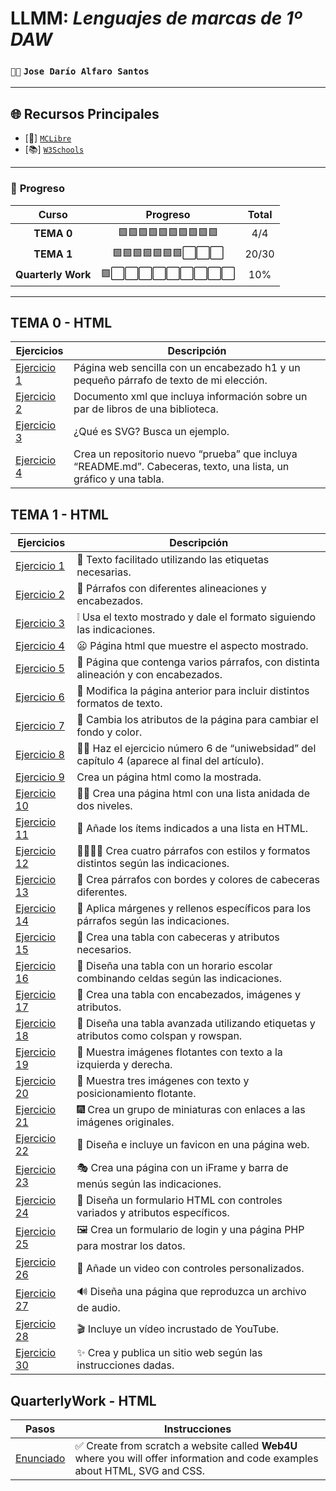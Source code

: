 # LLMM: *Lenguajes de marcas de 1º DAW*
### `🐱‍💻` **`Jose Darío Alfaro Santos`** 

---

## 🌐 **Recursos Principales**  
- [📘] [`MCLibre`](https://www.mclibre.org/consultar/htmlcss/)  
- [📚] [`W3Schools`](https://www.w3schools.com/)  

---

### 📝 **Progreso**

|        Curso          |         Progreso         | Total |
|:---------------------:|:------------------------:|:-----:|
|       **TEMA 0**      | 🟩🟩🟩🟩🟩🟩🟩🟩🟩🟩 |  4/4  |
|       **TEMA 1**      | 🟩🟩🟩🟩🟩🟩🟩⬜⬜⬜ | 20/30 |
|   **Quarterly Work**  | 🟩⬜⬜⬜⬜⬜⬜⬜⬜⬜ |  10%  |

---

## TEMA 0 - HTML
Ejercicios | Descripción
-----------|------------
[Ejercicio 1](tema0/pagina.html)|Página web sencilla con un encabezado h1 y un pequeño párrafo de texto de mi elección.
[Ejercicio 2](tema0/menu.xml)|Documento xml que incluya información sobre un par de libros de una biblioteca.
[Ejercicio 3](tema0/ejercicio3)|¿Qué es SVG? Busca un ejemplo.
[Ejercicio 4](https://github.com/jalfsan3108/prueba.git) |Crea un repositorio nuevo “prueba” que incluya “README.md”. Cabeceras, texto, una lista, un gráfico y una tabla.

## TEMA 1 - HTML
Ejercicios | Descripción
-----------|------------
[Ejercicio 1](tema1/ejercicio1.html)|📝 Texto facilitado utilizando las etiquetas necesarias.                       
[Ejercicio 2](tema1/ejercicio2.html)|📜 Párrafos con diferentes alineaciones y encabezados.
[Ejercicio 3](tema1/ejercicio3.html) |❕ Usa el texto mostrado y dale el formato siguiendo las indicaciones.
[Ejercicio 4](tema1/ejercicio4.html) |😦 Página html que muestre el aspecto mostrado.
[Ejercicio 5](tema1/ejercicio5.html) |🔨 Página que contenga varios párrafos, con distinta alineación y con encabezados.
[Ejercicio 6](tema1/ejercicio6.html) |🚧 Modifica la página anterior para incluir distintos formatos de texto.
[Ejercicio 7](tema1/ejercicio7.html) |🌈 Cambia los atributos de la página para cambiar el fondo y color.
[Ejercicio 8](tema1/ejercicio8.html) |👨‍🎓 Haz el ejercicio número 6 de “uniwebsidad” del capítulo 4 (aparece al final del artículo).
[Ejercicio 9](tema1/ejercicio9.html)   |Crea un página html como la mostrada.
[Ejercicio 10](tema1/ejercicio10.html) |🐱‍🏍 Crea una página html con una lista anidada de dos niveles.  
[Ejercicio 11](tema1/ejercicio11.html) |🛒 Añade los ítems indicados a una lista en HTML.  
[Ejercicio 12](tema1/ejercicio12.html) |👨‍👨‍👧‍👦 Crea cuatro párrafos con estilos y formatos distintos según las indicaciones.  
[Ejercicio 13](tema1/ejercicio13.html) |🎫 Crea párrafos con bordes y colores de cabeceras diferentes.  
[Ejercicio 14](tema1/ejercicio14.html) |🧵 Aplica márgenes y rellenos específicos para los párrafos según las indicaciones.  
[Ejercicio 15](tema1/ejercicio15.html) |🍫 Crea una tabla con cabeceras y atributos necesarios.  
[Ejercicio 16](tema1/ejercicio16.html) |🏫 Diseña una tabla con un horario escolar combinando celdas según las indicaciones.  
[Ejercicio 17](tema1/ejercicio17.html) |🎨 Crea una tabla con encabezados, imágenes y atributos.  
[Ejercicio 18](tema1/ejercicio18.html) |🎐 Diseña una tabla avanzada utilizando etiquetas y atributos como colspan y rowspan.  
[Ejercicio 19](tema1/ejercicio19.html) |🎈 Muestra imágenes flotantes con texto a la izquierda y derecha.  
[Ejercicio 20](tema1/ejercicio20.html) |🎠 Muestra tres imágenes con texto y posicionamiento flotante.  
[Ejercicio 21](tema1/ejercicio21.html) |🎆 Crea un grupo de miniaturas con enlaces a las imágenes originales.  
[Ejercicio 22](tema1/ejercicio22.html) |🎎 Diseña e incluye un favicon en una página web.  
[Ejercicio 23](tema1/ejercicio23.html) |🎭 Crea una página con un iFrame y barra de menús según las indicaciones.  
[Ejercicio 24](tema1/ejercicio24.html) |🎁 Diseña un formulario HTML con controles variados y atributos específicos.  
[Ejercicio 25](tema1/ejercicio25.html) |🖼 Crea un formulario de login y una página PHP para mostrar los datos.  
[Ejercicio 26](tema1/ejercicio26.html) |🎰 Añade un video con controles personalizados.  
[Ejercicio 27](tema1/ejercicio27.html) |🔊 Diseña una página que reproduzca un archivo de audio.  
[Ejercicio 28](tema1/ejercicio28.html) |🎬 Incluye un vídeo incrustado de YouTube.  
[Ejercicio 30](tema1/ejercicio30.html) |✨ Crea y publica un sitio web según las instrucciones dadas.

## QuarterlyWork - HTML
Pasos | Instrucciones
----------|-------------
[Enunciado](https://docs.google.com/document/d/195xAKsWE7OtO02Cr3YGRjn8qBjdKhDQ8aimYVjqdh6M/edit?tab=t.0) |✅ Create from scratch a website called **Web4U** where you will offer information and code examples about HTML, SVG and CSS.

